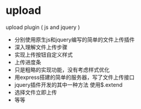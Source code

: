 # upload
upload plugin ( js and jquery )
 - 分别使用原生js和jquery编写的简单的文件上传插件
 - 深入理解文件上传步骤
 - 实现上传按钮自定义样式
 - 上传进度条
 - 只是粗略的实现功能，没有考虑样式优化
 - 用express搭建的简单的服务器，写了文件上传接口
 - jquery插件开发的其中一种方法  使用$.extend
 - 选择文件立即上传
 - 等等
